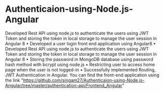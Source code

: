 # Authenticaion-using-Node.js-Angular
Developed Rest API using node.js to authenticate the users using JWT Token and storing the token in local storage to manage the user session in Angular 8
•	Developed a user login front end application using Angular8
•	Developed Rest API using node.js to authenticate the users using JWT Token and storing the token in local storage to manage the user session in Angular 8
•	Storing the password in MongoDB database using password hash method with bcrypt using node.js
•	Restricting user to access home page when the user is not logged-in
•	Successfully implemented Routing, JWT Authentication in Angular.
You can find the front-end application using the link "https://github.com/singam27/Authenticaion-using-Node.js-Angular/tree/master/authentication-api/Frontend_Angular"
